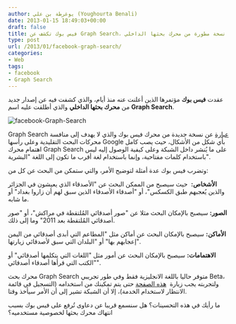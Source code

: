 ```yaml
---
author: يوغرطة بن علي (Youghourta Benali)
date: 2013-01-15 18:49:03+00:00
draft: false
title: فيس بوك تكشف عن Graph Search، نسخة مطورة من محرك بحثها الداخلي
type: post
url: /2013/01/facebook-graph-search/
categories:
- Web
tags:
- facebook
- Graph Search
---
```


عقدت **فيس بوك** مؤتمرها الذين أعلنت عنه منذ أيام، والذي كشفت فيه عن إصدار جديد من **محرك بحثها الداخلي** والذي أطلقت عليه اسم **Graph Search**.




![facebook-Graph-Search](https://www.it-scoop.com/wp-content/uploads/2013/01/facebook-Graph-Search.png)





Graph Search [عبارة](http://newsroom.fb.com/News/562/Introducing-Graph-Search-) عن نسخة جديدة من محرك فيس بوك والذي لا يهدف إلى منافسة محركات البحث التقليدية وعلى رأسها Google بأي شكل من الأشكال، حيث يصب كامل اهتمام محرك Graph Search على ما يُنشر داخل الشبكة وعلى كيفية الوصول إليه ليس باستخدام كلمات مفتاحية، وإنما باستخدام لغة أقرب ما تكون إلى اللغة "البشرية".




وتضرب فيس بوك عدة أمثلة لتوضيح الأمر، والتي ستمكن من البحث عن كل من:




**الأشخاص:**  حيث سيصبح من الممكن البحث عن "الأصدقاء الذي يعيشون في الجزائر والذين يُعجبهم طبق الكسكس"، أو "أصدقاء الأصدقاء الذين سبق لهم أن زاروا بغداد" أو ما شابه.




**الصور:** سيصبح بالإمكان البحث مثلا عن "صور أصدقائي المُلتقطة في مراكش"، أو "صور أصدقائي المُلتقطة بعد 2011" وما إلى ذلك.




**الأماكن:** سيصبح بالإمكان البحث عن أماكن مثل "المطاعم التي أبدى أصدقائي من اليمن إعجابهم بها" أو "البلدان التي سبق لأصدقائي زيارتها".




**الاهتمامات:** سيصبح بالإمكان البحث عن أمور مثل "اللغات التي يتكلمها أصدقائي" أو "الكتب التي قرأها أصدقاء أصدقائي".




محرك بحث Graph Search متوفر حاليا باللغة الانجليزية فقط وفي طور تجريبي Beta، ولتجربته يجب زيارة  [هذه الصفحة](https://www.facebook.com/about/graphsearch) حتى يتم تمكينك من استخدامه (التسجيل في قائمة الانتظار لاستخدام الخدمة)، إلا أن الشبكة تشير إلى أن الأمر سيأخذ وقتا.




ما رأيك في هذه التحسينات؟ هل سنسمع قريبا عن دعاوى تُرفع على فيس بوك بسبب انتهاك محرك بحثها لخصوصية مستخدميه؟
